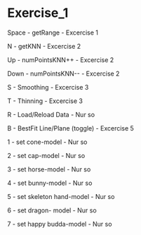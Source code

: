 # Exercise_1

Space	- getRange						- Excercise 1

N		- getKNN						- Excercise 2

Up		- numPointsKNN++				- Excercise 2

Down	- numPointsKNN--				- Excercise 2

S		- Smoothing						- Excercise 3

T		- Thinning						- Excercise 3

R		- Load/Reload Data				- Nur so

B		- BestFit Line/Plane (toggle) 	- Excercise 5

1		- set cone-model				- Nur so

2		- set cap-model					- Nur so

3		- set horse-model				- Nur so

4		- set bunny-model				- Nur so

5		- set skeleton hand-model		- Nur so

6		- set dragon- model				- Nur so

7		- set happy budda-model			- Nur so